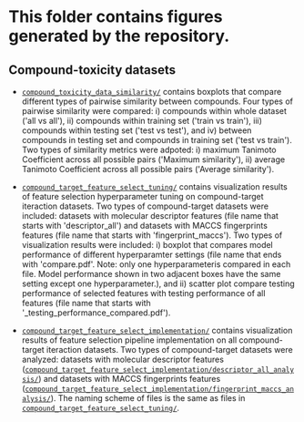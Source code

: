 # This folder contains figures generated by the repository.

## Compound-toxicity datasets

+ [`compound_toxicity_data_similarity/`](compound_toxicity_data_similarity/) contains boxplots that compare different types of pairwise similarity between compounds. Four types of pairwise similarity were compared: i) compounds within whole dataset ('all vs all'), ii) compounds within training set ('train vs train'), iii) compounds within testing set ('test vs test'), and iv) between compounds in testing set and compounds in training set ('test vs train'). Two types of similarity metrics were adpoted: i) maximum Tanimoto Coefficient across all possible pairs ('Maximum similarity'), ii) average Tanimoto Coefficient across all possible pairs ('Average similarity'). 

+ [`compound_target_feature_select_tuning/`](compound_target_feature_select_tuning/) contains visualization results of feature selection hyperparameter tuning on compound-target iteraction datasets. Two types of compound-target datasets were included: datasets with molecular descriptor features (file name that starts with 'descriptor_all') and datasets with MACCS fingerprints features (file name that starts with 'fingerprint_maccs'). Two types of visualization results were included: i) boxplot that compares model performance of different hyperparamter settings (file name that ends with 'compare.pdf'. Note: only one hyperparameteris compared in each file. Model performance shown in two adjacent boxes have the same setting except one hyperparameter.), and ii) scatter plot compare testing performance of selected features with testing performance of all features (file name that starts with '_testing_performance_compared.pdf').  

+ [`compound_target_feature_select_implementation/`](compound_target_feature_select_implementation/) contains visualization results of feature selection pipeline implementation on all compound-target iteraction datasets. Two types of compound-target datasets were analyzed: datasets with molecular descriptor features ([`compound_target_feature_select_implementation/descriptor_all_analysis/`](compound_target_feature_select_implementation/descriptor_all_analysis/)) and datasets with MACCS fingerprints features ([`compound_target_feature_select_implementation/fingerprint_maccs_analysis/`](compound_target_feature_select_implementation/fingerprint_maccs_analysis/)). The naming scheme of files is the same as files in [`compound_target_feature_select_tuning/`](compound_target_feature_select_tuning/). 
